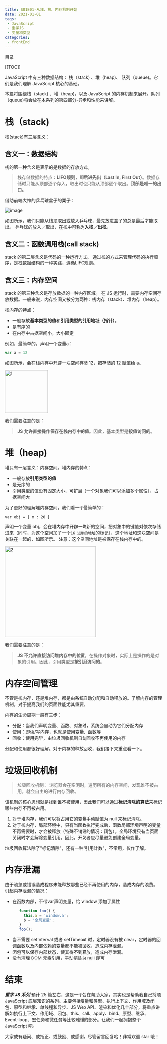 ```yaml
---
title: S01E01-从堆、栈、内存机制开始
date: 2021-01-01
tags:
 - JavaScript
 - 重学JS
 - 变量和类型
categories: 
 - frontEnd
---
```


目录

[[TOC]]

JavaScript 中有三种数据结构： 栈（stack) 、堆（heap)、 队列（queue)。它们是我们理解 JavaScript 核心的基础。

本篇将围绕栈（stack) 、堆（heap)，以及 JavaScript 的内存机制来展开。队列（queue)将会放在本系列的第四部分-异步和性能来讲解。

# 栈（stack)
栈(stack)有三层含义：

## 含义一：数据结构
栈的第一种含义是表示的是数据的存放方式。

> 栈存储数据的特点：**LIFO规则**，即**后进先出（Last In, First Out）**。数据存储时只能从顶部逐个存入，取出时也只能从顶部逐个取出。**顶部是唯一的出口。**

借助前端大神的乒乓球盒子的栗子：

![image](https://ae01.alicdn.com/kf/U7af9e17b2aef4fe5a0bc77932cdb7796Q.jpg)

如图所示，我们只能从栈顶取出或放入乒乓球，最先放进盒子的总是最后才能取出。
 乒乓球的放入／取出，在栈中可称为**入栈／出栈**。

## 含义二：函数调用栈(call stack)
stack 的第二层含义是代码的一种运行方式。
通过栈的方式来管理代码的执行顺序，是栈数据结构的一种实践，遵循LIFO规则。

## 含义三：内存空间
stack 的第三种含义是存放数据的一种内存区域。
在 JS 运行时，需要内存空间存放数据。一般来说，内存空间又被分为两种：栈内存（stack）、堆内存（heap）。

栈内存的特点：
- 一般存放**基本类型的值**和**引用类型的引用地址（指针）**。
- 是有序的
- 在内存中占据空间小，大小固定

例如，最简单的，声明一个变量a：
```js
var a = 12 
```
如图所示，会在栈内存中开辟一块空间存储 12，把存储的 12 赋值给 a。

<img width="137" alt="1" src="https://ae01.alicdn.com/kf/U9b98b1597fe64493b7339227172523dd1.jpg">

我们需要注意的是：
> **JS 允许直接操作保存在栈内存中的值**。因此，基本类型是**按值访问的**。

# 堆（heap)
堆只有一层含义：内存空间。堆内存的特点：
- 一般存放**引用类型的值**
- 是无序的
- 引用类型的值没有固定大小，可扩展（一个对象我们可以添加多个属性），占据空间大

为了更好的理解堆内存空间，我们看一个最简单的：
```
var obj = { m : 20 }
```
声明一个变量 obj，会在堆内存中开辟一块新的空间，把对象中的键值对依次存储进来（同时，为这个空间加了一个`16 进制的地址`的标记），这个地址和这块空间是关联在一起的，如图所示。
注意：这个空间地址是被保存在栈内存中的。

<img width="292" alt="2" src="https://ae01.alicdn.com/kf/U12a5392440a44beaa9df534ff705ecc3S.jpg">

我们需要注意的是：
>**JS 不允许直接访问堆内存中的位置**。在操作对象时，实际上是操作的是对象的引用。因此，引用类型是**按引用访问的**。

# 内存空间管理
不管是栈内存，还是堆内存，都是由系统自动分配和自动释放的。了解内存的管理机制，对于提高我们的页面性能尤其重要。

内存的生命周期一般有三步：
- 分配：当我们声明变量、函数、对象时，系统会自动为它们分配内存
- 使用：即读/写内存，也就是使用变量、函数等
- 回收：使用完毕，由垃圾回收机制自动回收不再使用的内存

分配和使用都很好理解。对于内存的释放回收，我们接下来重点看一下。

# 垃圾回收机制
>垃圾回收机制：
浏览器会在空闲时，遍历所有的内存空间，发现谁不被占用，就会自主的进行内存回收。

该机制的核心思想就是找到谁不被使用，因此我们可以通过**标记清除的算法**来标记哪些内存不再被占用。
1. 对于堆内存，我们可以将占用它的变量手动赋值为 null 来标记清除。
2. 对于栈内存，局部环境中，只有当函数执行完成后，函数局部环境声明的变量不再需要时，才会被释放（特殊不销毁的情况：闭包）。全局环境只有当页面关闭时才会解除变量引用。因此，开发者应尽量避免创建全局变量。

垃圾回收算法除了"标记清除"，还有一种"引用计数"，不常用，仅作了解。

# 内存泄漏
由于疏忽或错误造成程序未能释放那些已经不再使用的内存，造成内存的浪费。
引起内存泄漏的情况：
- 在函数内部，不带var声明变量，给 window 添加了属性
    ```js
       function foo() {
         this.a = 'window.a'; 
         b = '全局变量'; 
       }
       foo();
    ```
- 当不需要 setInterval 或者 setTimeout 时，定时器没有被 clear，定时器的回调函数以及内部依赖的变量都不能被回收，造成内存泄漏。
- 闭包可以保存内部状态，使其得不到释放，造成内存泄漏。
- 没有清理 DOM 元素引用，手动清除为 null 即可


# 结束
***重学 JS 系列*** 预计 25 篇左右，这是一个旨在帮助大家，其实也是帮助我自己捋顺 JavaScript 底层知识的系列。主要包括变量和类型、执行上下文、作用域及闭包、原型和继承、单线程和异步、JS Web API、渲染和优化几个部分，将重点讲解如执行上下文、作用域、闭包、this、call、apply、bind、原型、继承、Event-loop、宏任务和微任务等比较难懂的部分。让我们一起拥抱整个 JavaScript 吧。

大家或有疑问、或指正、或鼓励、或感谢，尽管留言回复哈！非常欢迎 star 哦！
